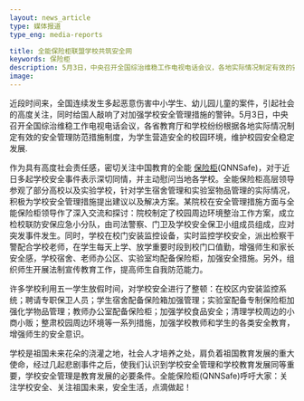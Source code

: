 ```yaml
---
layout: news_article
type: 媒体报道
type_eng: media-reports

title: 全能保险柜联盟学校共筑安全网
keywords: 保险柜
description: 5月3日，中央召开全国综治维稳工作电视电话会议，各地实际情况制定有效的安全管理防范措施制度，为学生营造安全的校园环境，维护校园安全稳定发展。
image: 
---
```

近段时间来，全国连续发生多起恶意伤害中小学生、幼儿园儿童的案件，引起社会的高度关注，同时给国人敲响了对加强学校安全管理措施的警钟。5月3日，中央召开全国综治维稳工作电视电话会议，各省教育厅和学校纷纷根据各地实际情况制定有效的安全管理防范措施制度，为学生营造安全的校园环境，维护校园安全稳定发展.

作为具有高度社会责任感，密切关注中国教育的全能 [保险柜](http://www.qnn.com.cn/)(QNNSafe)，对于近日多起学校安全事件表示深切同情，并主动慰问当地各学校。全能保险柜高层领导参观了部分高校以及实验学校，针对学生宿舍管理和实验室物品管理的实际情况，积极为学校安全管理措施提出建议以及解决方案。某院校在安全管理措施方面与全能保险柜领导作了深入交流和探讨：院校制定了校园周边环境整治工作方案，成立检校联防安保应急小分队，由司法警察、门卫及学校安全保卫小组成员组成，应对突发事件发生。同时，学校在校门安装监控设备，实时监控学校安全，派出检察干警配合学校老师，在学生每天上学、放学重要时段到校门口值勤，增强师生和家长安全感，学校宿舍、老师办公区、实验室均配备保险柜，加强安全措施。另外，组织师生开展法制宣传教育工作，提高师生自我防范能力。

许多学校利用五一学生放假时间，对学校安全进行了整顿：在校区内安装监控系统；聘请专职保卫人员；学生宿舍配备保险箱加强管理；实验室配备专制保险柜加强化学物品管理；教师办公室配备保险柜；加强学校食品安全；清理学校周边的小商小贩；整肃校园周边环境等一系列措施，加强学校教师和学生的各类安全教育，增强师生的安全意识。

学校是祖国未来花朵的浇灌之地，社会人才培养之处，肩负着祖国教育发展的重大使命，经过几起悲剧事件之后，使我们认识到学校安全管理和学校教育发展同等重要，学校安全管理是教育发展的必要条件。全能保险柜(QNNSafe)呼吁大家：关注学校安全、关注祖国未来，安全生活，点滴做起！
